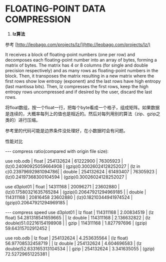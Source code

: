 
# FLOATING-POINT DATA COMPRESSION

1. **lz算法**

参考 [http://leobago.com/projects/lz/](http://leobago.com/projects/lz/)

It receives a block of floating-point numbers (one per row) and decomposes each floating-point number into an array of bytes, forming a matrix of bytes. The matrix has 4 or 8 columns (for single and double precision respectively) and as many rows as floating-point numbers in the block. Then, it transposes the matrix resulting in a new matrix where the first rows show low entropy (exponent) and the last rows have high entropy (last mantissa bits). Then, lz compresses the first rows, keep the high entropy rows uncompressed and if desired by the user, discard the last rows.

将float数组，按一个float一行，把每个byte看成一个格子，组成矩阵。如果数据是连续的，大概率每列上的值也是相近的。然后对每列用别的算法（zip、gzip之类的）进行压缩。

参考里的代码可能是边界条件没处理好，在小数据时会有问题。

性能对比

 ---   compress ratio(compared with origin file size):

  use rob.odb
| float | 254132624 | 61222900 | 76305923 | (lz)0.24090925059664908 | (gzip)0.30026024128252027 | (lz in c)0.23979692981094786|
| double | 254132624 | 61493407 | 76305923 | (lz)0.24197368300104594 | (gzip)0.30026024128252027 |

 use d3plot01
|  float | 14311168 | 20096271 | 23602880  |  (lz)0.17580321635765284 |  (gzip)0.20647921294969185 |
|  double | 114311168 | 20816458 23602880 | (lz)0.18210344941974524 | (gzip)0.20647921294969185 |


 ---   compress speed 
 use d3plot01
|  lz float | 114311168 | 2.00834519      |   (lz float) 54.281318541659665 |
|  lz double | 114311168 | 2.136632822 |     (lz double)51.02216154198908 |
|  gzip | 114311168  | 1.827797696    |        (gzip)     59.64315702912452 |

 use rob.odb
|  lz float | 254132624 | 4.253635564  |   (lz float) 56.97708532458719 |
|  lz double | 254132624 | 4.604696583 |      (lz double)52.633165313104534 |
|  gzip | 254132624 | 3.341635055    |        (gzip)     72.52729651225381 |